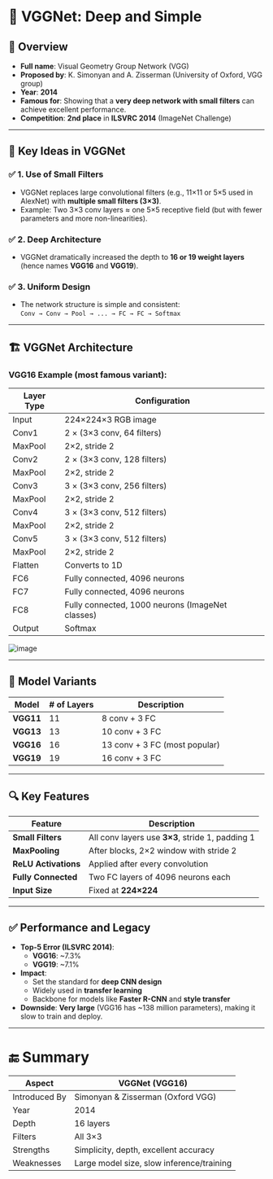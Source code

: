# 🧠 **VGGNet: Deep and Simple**

## 📌 **Overview**
- **Full name**: Visual Geometry Group Network (VGG)
- **Proposed by**: K. Simonyan and A. Zisserman (University of Oxford, VGG group)  
- **Year**: **2014**
- **Famous for**: Showing that a **very deep network with small filters** can achieve excellent performance.
- **Competition**: **2nd place** in **ILSVRC 2014** (ImageNet Challenge)

---

## 🧱 **Key Ideas in VGGNet**

### ✅ 1. **Use of Small Filters**
- VGGNet replaces large convolutional filters (e.g., 11×11 or 5×5 used in AlexNet) with **multiple small filters (3×3)**.
- Example: Two 3×3 conv layers ≈ one 5×5 receptive field (but with fewer parameters and more non-linearities).

### ✅ 2. **Deep Architecture**
- VGGNet dramatically increased the depth to **16 or 19 weight layers** (hence names **VGG16** and **VGG19**).

### ✅ 3. **Uniform Design**
- The network structure is simple and consistent:  
  `Conv → Conv → Pool → ... → FC → FC → Softmax`

---

## 🏗️ **VGGNet Architecture**

### VGG16 Example (most famous variant):

| **Layer Type**     | **Configuration**                                 |
|--------------------|---------------------------------------------------|
| Input              | 224×224×3 RGB image                               |
| Conv1              | 2 × (3×3 conv, 64 filters)                         |
| MaxPool            | 2×2, stride 2                                     |
| Conv2              | 2 × (3×3 conv, 128 filters)                        |
| MaxPool            | 2×2, stride 2                                     |
| Conv3              | 3 × (3×3 conv, 256 filters)                        |
| MaxPool            | 2×2, stride 2                                     |
| Conv4              | 3 × (3×3 conv, 512 filters)                        |
| MaxPool            | 2×2, stride 2                                     |
| Conv5              | 3 × (3×3 conv, 512 filters)                        |
| MaxPool            | 2×2, stride 2                                     |
| Flatten            | Converts to 1D                                     |
| FC6                | Fully connected, 4096 neurons                      |
| FC7                | Fully connected, 4096 neurons                      |
| FC8                | Fully connected, 1000 neurons (ImageNet classes)  |
| Output             | Softmax                                           |

![image](https://github.com/user-attachments/assets/205d6326-ff71-46dc-a1f0-4c99eb1b9763)

---

## 🧮 **Model Variants**

| Model     | # of Layers | Description                  |
|-----------|-------------|------------------------------|
| **VGG11** | 11          | 8 conv + 3 FC                |
| **VGG13** | 13          | 10 conv + 3 FC               |
| **VGG16** | 16          | 13 conv + 3 FC (most popular)|
| **VGG19** | 19          | 16 conv + 3 FC               |

---

## 🔍 **Key Features**

| Feature              | Description                                 |
|----------------------|---------------------------------------------|
| **Small Filters**    | All conv layers use **3×3**, stride 1, padding 1 |
| **MaxPooling**       | After blocks, 2×2 window with stride 2       |
| **ReLU Activations** | Applied after every convolution              |
| **Fully Connected**  | Two FC layers of 4096 neurons each           |
| **Input Size**       | Fixed at **224×224**                         |

---

## ✅ **Performance and Legacy**

- **Top-5 Error (ILSVRC 2014)**:  
  - **VGG16**: ~7.3%  
  - **VGG19**: ~7.1%
- **Impact**:
  - Set the standard for **deep CNN design**
  - Widely used in **transfer learning**
  - Backbone for models like **Faster R-CNN** and **style transfer**
- **Downside**: **Very large** (VGG16 has ~138 million parameters), making it slow to train and deploy.

---

# 🔚 **Summary**

| **Aspect**        | **VGGNet (VGG16)**                       |
|-------------------|-------------------------------------------|
| Introduced By     | Simonyan & Zisserman (Oxford VGG)        |
| Year              | 2014                                      |
| Depth             | 16 layers                                 |
| Filters           | All 3×3                                    |
| Strengths         | Simplicity, depth, excellent accuracy     |
| Weaknesses        | Large model size, slow inference/training |
